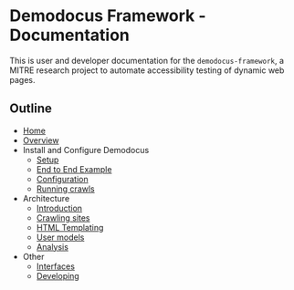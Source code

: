 # Demodocus Framework - Documentation

This is user and developer documentation for the `demodocus-framework`, a MITRE
research project to automate accessibility testing of dynamic web pages.

## Outline

* [Home](index.md)
* [Overview](overview.md)
* Install and Configure Demodocus
    * [Setup](setup.md)
    * [End to End Example](end_to_end.md)
    * [Configuration](configuration.md)
    * [Running crawls](running-crawls.md)
* Architecture
    * [Introduction](introduction.md)
    * [Crawling sites](crawling.md)
    * [HTML Templating](template.md)
    * [User models](user-models.md)
    * [Analysis](analysis.md)
* Other
    * [Interfaces](interfaces.md)
    * [Developing](developing.md)